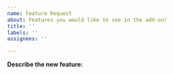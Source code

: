 ```yaml
---
name: Feature Request
about: Features you would like to see in the add-on!
title: ''
labels: ''
assignees: ''

---
```


**Describe the new feature:** 
